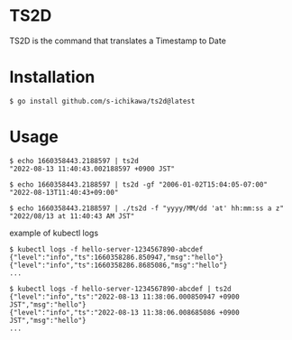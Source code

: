 # TS2D

TS2D is the command that translates a Timestamp to Date

# Installation

```
$ go install github.com/s-ichikawa/ts2d@latest
```

# Usage

```
$ echo 1660358443.2188597 | ts2d
"2022-08-13 11:40:43.002188597 +0900 JST"

$ echo 1660358443.2188597 | ts2d -gf "2006-01-02T15:04:05-07:00"
"2022-08-13T11:40:43+09:00"

$ echo 1660358443.2188597 | ./ts2d -f "yyyy/MM/dd 'at' hh:mm:ss a z"
"2022/08/13 at 11:40:43 AM JST"
```

example of kubectl logs
```
$ kubectl logs -f hello-server-1234567890-abcdef
{"level":"info","ts":1660358286.850947,"msg":"hello"}
{"level":"info","ts":1660358286.8685086,"msg":"hello"}
...

$ kubectl logs -f hello-server-1234567890-abcdef | ts2d
{"level":"info","ts":"2022-08-13 11:38:06.000850947 +0900 JST","msg":"hello"}
{"level":"info","ts":"2022-08-13 11:38:06.008685086 +0900 JST","msg":"hello"}
...
```